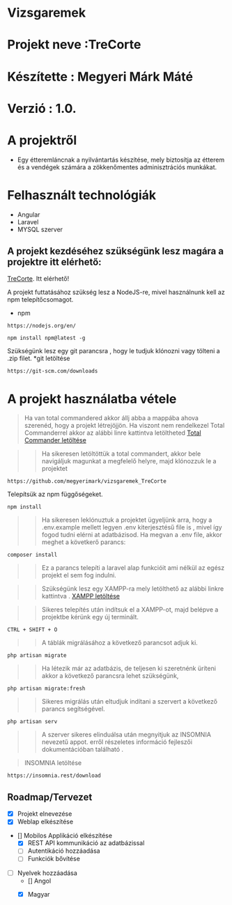 

# Vizsgaremek
# Projekt neve :TreCorte
# Készítette : Megyeri Márk Máté 
# Verzió : 1.0.

# A projektről 

* Egy étteremláncnak a nyilvántartás készítése, mely biztosítja az étterem és
a vendégek számára a zökkenőmentes adminisztrációs munkákat.


# Felhasznált technológiák 

* Angular
* Laravel
* MYSQL szerver  

## A projekt kezdéséhez szükségünk lesz magára a projektre itt elérhető:
[TreCorte](https://github.com/megyerimark/vizsgaremek_TreCorte).  Itt elérhető! 

A projekt futtatásához szükség lesz a NodeJS-re, mivel használnunk kell az npm telepítőcsomagot.

* npm
```
https://nodejs.org/en/
```
```
npm install npm@latest -g
```

Szükségünk lesz egy git parancsra  , hogy le tudjuk klónozni vagy tölteni a .zip filet.
*git letöltése 
```
https://git-scm.com/downloads
```


# A projekt használatba vétele
 > Ha van total commandered akkor állj abba a mappába ahova szerenéd, hogy a projekt létrejöjjön.
 > Ha viszont nem rendelkezel  Total Commanderrel  akkor az alábbi linre kattintva letöltheted 
[Total Commander letöltése](https://www.ghisler.com/download.htm)

>> Ha sikeresen letöltöttük a total commandert, akkor bele navigáljuk magunkat a megfelelő helyre, majd klónozzuk le a projektet 
```
https://github.com/megyerimark/vizsgaremek_TreCorte
```
Telepítsük az npm függőségeket. 
```
npm install
```
>> Ha sikeresen leklónuztuk a projektet ügyeljünk arra, hogy a .env.example mellett legyen .env kiterjesztésű file is , mivel így fogod tudni elérni at adatbázisod.
> Ha megvan a .env file, akkor meghet a követkerő parancs:
```
composer install 
```
>>Ez a parancs telepíti a laravel alap funkcióit ami nélkül az egész projekt el sem fog indulni.

>>Szükségünk lesz egy XAMPP-ra mely letölthető az alábbi linkre kattintva .
[XAMPP letöltése](https://www.apachefriends.org/download.html)

>>Sikeres telepítés után indítsuk el a XAMPP-ot, majd belépve a projektbe kérünk egy új terminált.
```
CTRL + SHIFT + Ö 
```
>>A táblák migrálásához a következő parancsot adjuk ki.
```
php artisan migrate
```
>> Ha létezik már az adatbázis, de teljesen ki szeretnénk üríteni akkor a következő parancsra lehet szükségünk,
```
php artisan migrate:fresh

```
>>Sikeres migrálás után  eltudjuk indítani a szervert a következő parancs segítségével.
```
php artisan serv
```
>>A szerver sikeres elinduálsa után megnyitjuk az INSOMNIA nevezetű appot. erről részeletes  információ fejleszői  dokumentációban található . 

>INSOMNIA letöltése
```
https://insomnia.rest/download
```



## Roadmap/Tervezet

- [x] Projekt elnevezése
- [x] Weblap elkészítése
- [] Mobilos Applikáció elkészítése
  - [x] REST API kommunikáció az adatbázissal 
  - [ ] Autentikáció hozzáadása
  - [ ] Funkciók bővítése
 - [ ] Nyelvek hozzáadása 
    - [] Angol
    - [x] Magyar
   



